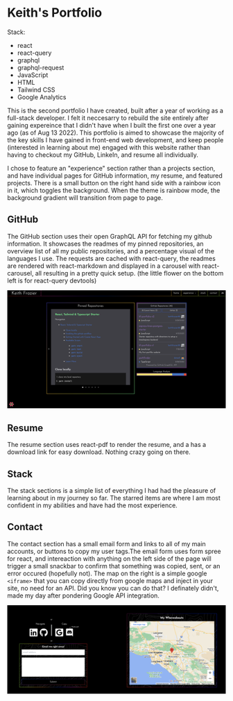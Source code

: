 # Keith's Portfolio

Stack:

- react
- react-query
- graphql
- graphql-request
- JavaScript
- HTML
- Tailwind CSS
- Google Analytics

This is the second portfolio I have created, built after a year of working as a full-stack developer. I felt it neccesarry to rebuild the site entirely after gaining expereince that I didn't have when I built the first one over a year ago (as of Aug 13 2022). This portfolio is aimed to showcase the majority of the key skills I have gained in front-end web development, and keep people (interested in learning about me) engaged with this website rather than having to checkout my GitHub, LinkeIn, and resume all individually.

I chose to feature an "experience" section rather than a projects section, and have individual pages for GitHub information, my resume, and featured projects. There is a small button on the right hand side with a rainbow icon in it, which toggles the background. When the theme is rainbow mode, the background gradient will transition from page to page.

## GitHub

The GitHub section uses their open GraphQL API for fetching my github information. It showcases the readmes of my pinned repositories, an overview list of all my public repositories, and a percentage visual of the languages I use. The requests are cached with react-query, the readmes are rendered with react-markdown and displayed in a carousel with react-carousel, all resulting in a pretty quick setup. (the little flower on the bottom left is for react-query devtools)

![GitHub Screenshot](./src/./images/GitHub_screenshot.png)

## Resume

The resume section uses react-pdf to render the resume, and a has a download link for easy download. Nothing crazy going on there.

## Stack

The stack sections is a simple list of everything I had had the pleasure of learning about in my journey so far. The starred items are where I am most confident in my abilities and have had the most experience.
## Contact

The contact section has a small email form and links to all of my main accounts, or buttons to copy my user tags.The email form uses form spree for react, and intereaction with anything on the left side of the page will trigger a small snackbar to confirm that something was copied, sent, or an error occured (hopefully not). The map on the right is a simple google `<iframe>` that you can copy directly from google maps and inject in your site, no need for an API. Did you know you can do that? I definately didn't, made my day after pondering Google API integration. 

![Contact me](./src/images/contact_me.png)

